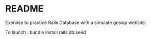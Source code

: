 # README
Exercise to practice Rails Database with a simulate gossip website.

To launch : 
bundle install
rails db:seed
